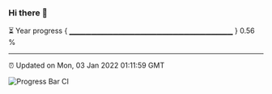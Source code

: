 ### Hi there 👋

⏳ Year progress { ▁▁▁▁▁▁▁▁▁▁▁▁▁▁▁▁▁▁▁▁▁▁▁▁▁▁▁▁▁▁ } 0.56 %

---

⏰ Updated on Mon, 03 Jan 2022 01:11:59 GMT

![Progress Bar CI](https://github.com/ZhaoGui/ZhaoGui/workflows/Progress%20Bar%20CI/badge.svg)
